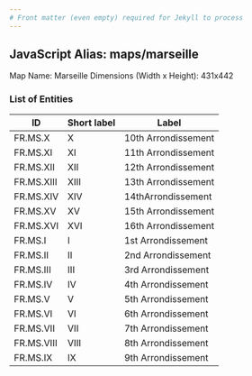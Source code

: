 ```yaml
---
# Front matter (even empty) required for Jekyll to process
---
```


## JavaScript Alias: maps/marseille

Map Name: Marseille
Dimensions (Width x Height): 431x442





### List of Entities

ID | Short label | Label
---|---|---|
FR.MS.X|X|10th Arrondissement
FR.MS.XI|XI|11th Arrondissement
FR.MS.XII|XII|12th Arrondissement
FR.MS.XIII|XIII|13th Arrondissement
FR.MS.XIV|XIV|14thArrondissement
FR.MS.XV|XV|15th Arrondissement
FR.MS.XVI|XVI|16th Arrondissement
FR.MS.I|I|1st Arrondissement
FR.MS.II|II|2nd Arrondissement
FR.MS.III|III|3rd Arrondissement
FR.MS.IV|IV|4th Arrondissement
FR.MS.V|V|5th Arrondissement
FR.MS.VI|VI|6th Arrondissement
FR.MS.VII|VII|7th Arrondissement
FR.MS.VIII|VIII|8th Arrondissement
FR.MS.IX|IX|9th Arrondissement

